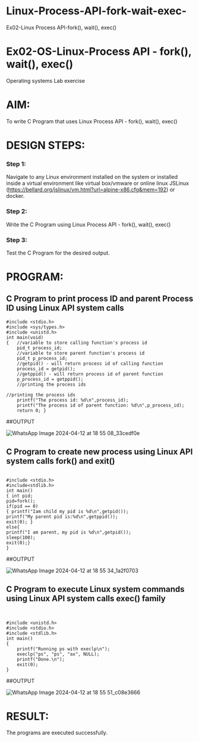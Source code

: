 # Linux-Process-API-fork-wait-exec-
Ex02-Linux Process API-fork(), wait(), exec()
# Ex02-OS-Linux-Process API - fork(), wait(), exec()
Operating systems Lab exercise


# AIM:
To write C Program that uses Linux Process API - fork(), wait(), exec()

# DESIGN STEPS:

### Step 1:

Navigate to any Linux environment installed on the system or installed inside a virtual environment like virtual box/vmware or online linux JSLinux (https://bellard.org/jslinux/vm.html?url=alpine-x86.cfg&mem=192) or docker.

### Step 2:

Write the C Program using Linux Process API - fork(), wait(), exec()

### Step 3:

Test the C Program for the desired output. 

# PROGRAM:

## C Program to print process ID and parent Process ID using Linux API system calls
```
#include <stdio.h>
#include <sys/types.h>
#include <unistd.h>
int main(void)
{	//variable to store calling function's process id
	pid_t process_id;
	//variable to store parent function's process id
	pid_t p_process_id;
	//getpid() - will return process id of calling function
	process_id = getpid();
	//getppid() - will return process id of parent function
	p_process_id = getppid();
	//printing the process ids

//printing the process ids
	printf("The process id: %d\n",process_id);
	printf("The process id of parent function: %d\n",p_process_id);
	return 0; }

```












##OUTPUT


![WhatsApp Image 2024-04-12 at 18 55 08_33cedf0e](https://github.com/23012653/Linux-Process-API-fork-wait-exec/assets/150777517/6a7326a0-6313-4521-9a18-496dff42c2e8)












## C Program to create new process using Linux API system calls fork() and exit()
```

#include <stdio.h>
#include<stdlib.h>
int main()
{ int pid; 
pid=fork(); 
if(pid == 0) 
{ printf("Iam child my pid is %d\n",getpid()); 
printf("My parent pid is:%d\n",getppid()); 
exit(0); } 
else{ 
printf("I am parent, my pid is %d\n",getpid()); 
sleep(100); 
exit(0);} 
}

```








##OUTPUT


![WhatsApp Image 2024-04-12 at 18 55 34_1a2f0703](https://github.com/23012653/Linux-Process-API-fork-wait-exec/assets/150777517/6eb9f297-7002-431b-8856-d677001d67bd)






## C Program to execute Linux system commands using Linux API system calls exec() family

```


#include <unistd.h>
#include <stdio.h>
#include <stdlib.h>
int main()
{
	printf("Running ps with execlp\n");
	execlp("ps", "ps", "ax", NULL);
	printf("Done.\n");
	exit(0);
}

```



















##OUTPUT

![WhatsApp Image 2024-04-12 at 18 55 51_c08e3666](https://github.com/23012653/Linux-Process-API-fork-wait-exec/assets/150777517/825f4390-736e-44e4-8d66-b5c7128cedbb)

















# RESULT:
The programs are executed successfully.
